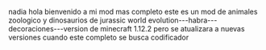 
nadia hola bienvenido a mi mod mas completo  este es un mod de animales zoologico  y dinosaurios de   jurassic world evolution---habra---decoraciones---version de minecraft 1.12.2 pero se atualizara a nuevas versiones cuando este completo se busca codificador 


